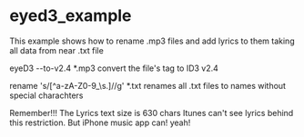 # eyed3_example
This example shows how to rename .mp3 files and add lyrics to them taking all data from near .txt file

eyeD3 --to-v2.4 *.mp3 convert the file's tag to ID3 v2.4

rename 's/[^a-zA-Z0-9_\s.]//g' *.txt renames all .txt files to names without special charachters

Remember!!! The Lyrics text size is 630 chars
Itunes can't see lyrics behind this restriction. But iPhone music app can! yeah!